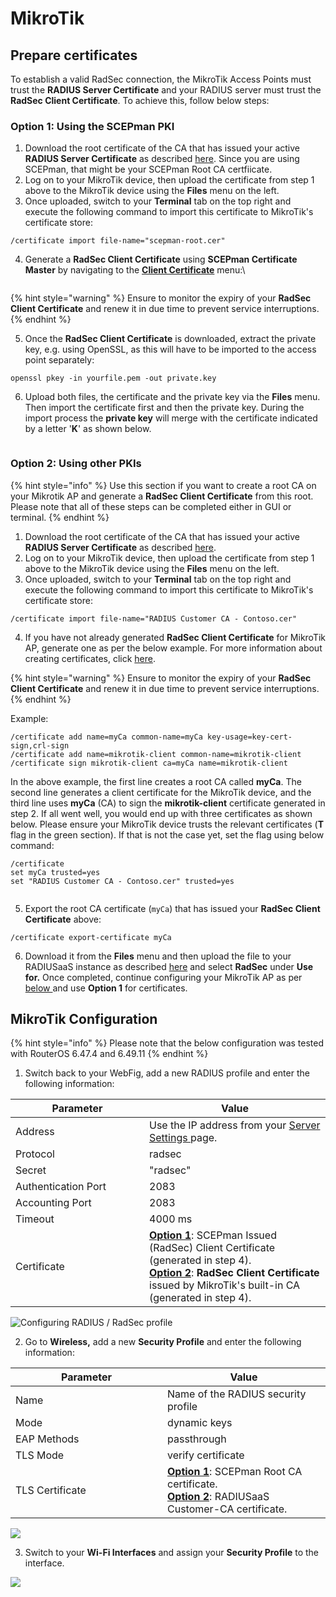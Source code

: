 # MikroTik

## Prepare certificates

To establish a valid RadSec connection, the MikroTik Access Points must trust the **RADIUS Server Certificate** and your RADIUS server must trust the **RadSec Client Certificate**.  To achieve this, follow below steps:

### Option 1: Using the SCEPman PKI

1. Download the root certificate of the CA that has issued your active **RADIUS Server Certificate** as described [here](../../../admin-portal/settings/settings-server.md#download). Since you are using SCEPman, that might be your SCEPman Root CA certfiicate.
2. Log on to your MikroTik device, then upload the certificate from step 1 above to the MikroTik device using the **Files** menu on the left.
3. Once uploaded, switch to your **Terminal** tab on the top right and execute the following command to import this certificate to MikroTik's certificate store:

```
/certificate import file-name="scepman-root.cer"
```

4.  Generate a **RadSec Client Certificate** using **SCEPman Certificate Master** by navigating to the [**Client Certificate**](https://docs.scepman.com/certificate-deployment/certificate-master/client-certificate-pkcs-12) menu:\


    <figure><img src="../../../.gitbook/assets/image (21).png" alt=""><figcaption></figcaption></figure>

{% hint style="warning" %}
Ensure to monitor the expiry of your **RadSec Client Certificate** and renew it in due time to prevent service interruptions.
{% endhint %}

5. Once the **RadSec Client Certificate** is downloaded, extract the private key, e.g. using OpenSSL, as this will have to be imported to the access point separately:&#x20;

```
openssl pkey -in yourfile.pem -out private.key
```

6. Upload both files, the certificate and the private key via the **Files** menu. Then import the certificate first and then the private key. During the import process the **private key** will merge with the certificate indicated by a letter '**K**' as shown below.&#x20;

<figure><img src="../../../.gitbook/assets/image (3) (1) (1).png" alt=""><figcaption></figcaption></figure>

### Option 2: Using other PKIs

{% hint style="info" %}
Use this section if you want to create a root CA on your Mikrotik AP and generate a **RadSec Client Certificate** from this root. Please note that all of these steps can be completed either in GUI or terminal.
{% endhint %}

1. Download the root certificate of the CA that has issued your active **RADIUS Server Certificate** as described [here](../../../admin-portal/settings/settings-server.md#download).
2. Log on to your MikroTik device, then upload the certificate from step 1 above to the MikroTik device using the **Files** menu on the left.
3. Once uploaded, switch to your **Terminal** tab on the top right and execute the following command to import this certificate to MikroTik's certificate store:

```
/certificate import file-name="RADIUS Customer CA - Contoso.cer"
```

4. If you have not already generated **RadSec Client Certificate** for MikroTik AP, generate one as per the below example. For more information about creating certificates, click [here](https://wiki.mikrotik.com/wiki/Manual:Create_Certificates).&#x20;

{% hint style="warning" %}
Ensure to monitor the expiry of your **RadSec Client Certificate** and renew it in due time to prevent service interruptions.
{% endhint %}

Example:&#x20;

```
/certificate add name=myCa common-name=myCa key-usage=key-cert-sign,crl-sign
/certificate add name=mikrotik-client common-name=mikrotik-client
/certificate sign mikrotik-client ca=myCa name=mikrotik-client
```

In the above example, the first line creates a root CA called **myCa**. The second line generates a client certificate for the MikroTik device, and the third line uses **myCa** (CA) to sign the **mikrotik-client** certificate generated in step 2. If all went well, you would end up with three certificates as shown below. Please ensure your MikroTik device trusts the relevant certificates (**T** flag in the green section). If that is not the case yet, set the flag using below command:

```
/certificate
set myCa trusted=yes
set "RADIUS Customer CA - Contoso.cer" trusted=yes
```

<figure><img src="../../../../.gitbook/assets/image (344).png" alt=""><figcaption></figcaption></figure>

5. Export the root CA certificate (`myCa`) that has issued your **RadSec Client Certificate** above:

```
/certificate export-certificate myCa
```

6. Download it from the **Files** menu and then upload the file to your RADIUSaaS instance as described [here](../../../admin-portal/settings/trusted-roots.md#add) and select **RadSec** under **Use for.** Once completed, continue configuring your MikroTik AP as per [below ](mikrotik.md#mikrotik-configuration)and use **Option 1** for certificates.

## MikroTik Configuration

{% hint style="info" %}
Please note that the below configuration was tested with RouterOS 6.47.4 and 6.49.11
{% endhint %}

1. Switch back to your WebFig, add a new RADIUS profile and enter the following information:

<table><thead><tr><th width="198">Parameter</th><th>Value</th></tr></thead><tbody><tr><td>Address</td><td>Use the IP address from your <a href="../../../admin-portal/settings/settings-server.md">Server Settings </a>page.</td></tr><tr><td>Protocol</td><td>radsec</td></tr><tr><td>Secret</td><td>"radsec"</td></tr><tr><td>Authentication Port</td><td>2083</td></tr><tr><td>Accounting Port</td><td>2083</td></tr><tr><td>Timeout</td><td>4000 ms</td></tr><tr><td>Certificate</td><td><a href="mikrotik.md#option-1-using-the-scepman-pki"><strong>Option 1</strong></a>: SCEPman Issued (RadSec) Client Certificate (generated in step 4).<br><a href="mikrotik.md#option-2-using-other-cas"><strong>Option 2</strong></a>: <strong>RadSec Client Certificate</strong> issued by MikroTik's built-in CA (generated in step 4).</td></tr></tbody></table>



![Configuring RADIUS / RadSec profile](../../../.gitbook/assets/2024-09-03_14h43_36.png)

2. Go to **Wireless,** add a new **Security Profile** and enter the following information:&#x20;

<table><thead><tr><th width="227">Parameter</th><th>Value</th></tr></thead><tbody><tr><td>Name</td><td>Name of the RADIUS security profile</td></tr><tr><td>Mode</td><td>dynamic keys</td></tr><tr><td>EAP Methods</td><td>passthrough</td></tr><tr><td>TLS Mode</td><td>verify certificate</td></tr><tr><td>TLS Certificate</td><td><a href="mikrotik.md#option-1-using-the-scepman-pki"><strong>Option 1</strong></a>: SCEPman Root CA certificate.<br><a href="mikrotik.md#option-2-using-other-cas"><strong>Option 2</strong></a>: RADIUSaaS Customer-CA certificate.</td></tr></tbody></table>

![](<../../../../.gitbook/assets/image (158).png>)

3. Switch to your **Wi-Fi Interfaces** and assign your **Security Profile** to the interface.

![](<../../../../.gitbook/assets/image (266).png>)
